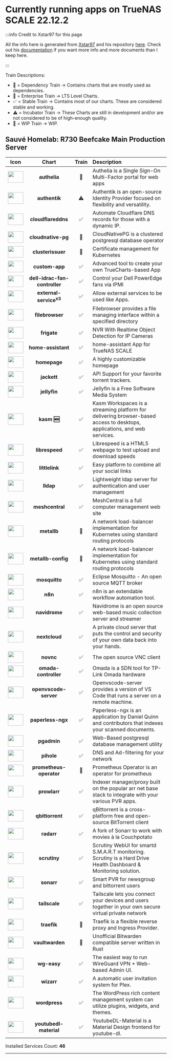 # Currently running apps on TrueNAS SCALE 22.12.2

:::info Credit to Xstar97 for this page

All the info here is generated from [Xstar97](https://xstar97thenoob.com) and his repository [here](https://github.com/Xstar97TheNoob/apps/tree/main). Check out his [documentation](https://docs.xstar97thenoob.com/docs/platforms/scale/apps-and-services/my-apps-and-services) if you want more info and more documents than I keep here.

:::

Train Descriptions:

- 🔨 = Dependency Train -> Contains charts that are mostly used as dependencies.
- 👔 = Enterprise Train -> LTS Level Charts.
- ✅ = Stable Train -> Contains most of our charts. These are considered stable and working.
- ⚠️ = Incubator Train -> These Charts are still in development and/or are not considered to be of high-enough quality.
- 👷 = WIP Train -> WIP.

## **Sauvé Homelab**: R730 Beefcake Main Production Server

|Icon|Chart|Train|Description|
| :-------------: |:-------------: | :-------------:	| :-------------	|
| <img src="https://truecharts.org/img/hotlink-ok/chart-icons/authelia.png" width="48" height="36" /> | **authelia** | 👔 | Authelia is a Single Sign-On Multi-Factor portal for web apps |
| <img src="https://truecharts.org/img/hotlink-ok/chart-icons/authentik.png" width="48" height="36" /> | **authentik** | ⚠️ | Authentik is an open-source Identity Provider focused on flexibility and versatility. |
| <img src="https://truecharts.org/img/hotlink-ok/chart-icons/cloudflareddns.png" width="48" height="36" /> | **cloudflareddns** | ✅ | Automate Cloudflare DNS records for those with a dynamic IP. |
| <img src="https://truecharts.org/img/hotlink-ok/chart-icons/cloudnative-pg.png" width="48" height="36" /> | **cloudnative-pg** | 👷 | CloudNativePG is a clustered postgresql database operator |
| <img src="https://truecharts.org/img/hotlink-ok/chart-icons/clusterissuer.png" width="48" height="36" /> | **clusterissuer** | 👔 | Certificate management for Kubernetes |
| <img src="https://truecharts.org/img/hotlink-ok/chart-icons/custom-app.png" width="48" height="36" /> | **custom-app** | ✅ | Advanced tool to create your own TrueCharts-based App |
| <img src="https://truecharts.org/img/hotlink-ok/chart-icons/dell-idrac-fan-controller.png" width="48" height="36" /> | **dell-idrac-fan-controller** | ✅ | Control your Dell PowerEdge fans via IPMI |
| <img src="https://truecharts.org/img/hotlink-ok/chart-icons/external-service.png" width="48" height="36" /> | **external-service<sup>x3</sup>** | ✅ | Allow external services to be used like Apps. |
| <img src="https://truecharts.org/img/hotlink-ok/chart-icons/filebrowser.png" width="48" height="36" /> | **filebrowser** | ✅ | Filebrowser provides a file managing interface within a specified directory |
| <img src="https://truecharts.org/img/hotlink-ok/chart-icons/frigate.png" width="48" height="36" /> | **frigate** | ✅ | NVR With Realtime Object Detection for IP Cameras |
| <img src="https://truecharts.org/img/hotlink-ok/chart-icons/home-assistant.png" width="48" height="36" /> | **home-assistant** | ✅ | home-assistant App for TrueNAS SCALE |
| <img src="https://truecharts.org/img/hotlink-ok/chart-icons/homepage.png" width="48" height="36" /> | **homepage** | ✅ | A highly customizable homepage |
| <img src="https://truecharts.org/img/hotlink-ok/chart-icons/jackett.png" width="48" height="36" /> | **jackett** | ✅ | API Support for your favorite torrent trackers. |
| <img src="https://truecharts.org/img/hotlink-ok/chart-icons/jellyfin.png" width="48" height="36" /> | **jellyfin** | ✅ | Jellyfin is a Free Software Media System |
| <img src="https://truecharts.org/img/hotlink-ok/chart-icons/kasm.png" width="48" height="36" /> | **kasm 🆕** | ✅ | Kasm Workspaces is a streaming platform for delivering browser-based access to desktops, applications, and web services. |
| <img src="https://truecharts.org/img/hotlink-ok/chart-icons/librespeed.png" width="48" height="36" /> | **librespeed** | ✅ | Librespeed is a HTML5 webpage to test upload and download speeds |
| <img src="https://truecharts.org/img/hotlink-ok/chart-icons/littlelink.png" width="48" height="36" /> | **littlelink** | ✅ | Easy platform to combine all your social links |
| <img src="https://truecharts.org/img/hotlink-ok/chart-icons/lldap.png" width="48" height="36" /> | **lldap** | ✅ | Lightweight ldap server for authentication and user management |
| <img src="https://truecharts.org/img/hotlink-ok/chart-icons/meshcentral.png" width="48" height="36" /> | **meshcentral** | ✅ | MeshCentral is a full computer management web site |
| <img src="https://truecharts.org/img/hotlink-ok/chart-icons/metallb.png" width="48" height="36" /> | **metallb** | 👷 | A network load-balancer implementation for Kubernetes using standard routing protocols |
| <img src="https://truecharts.org/img/hotlink-ok/chart-icons/metallb-config.png" width="48" height="36" /> | **metallb-config** | 👔 | A network load-balancer implementation for Kubernetes using standard routing protocols |
| <img src="https://truecharts.org/img/hotlink-ok/chart-icons/mosquitto.png" width="48" height="36" /> | **mosquitto** | ✅ | Eclipse Mosquitto - An open source MQTT broker |
| <img src="https://truecharts.org/img/hotlink-ok/chart-icons/n8n.png" width="48" height="36" /> | **n8n** | ✅ | n8n is an extendable workflow automation tool. |
| <img src="https://truecharts.org/img/hotlink-ok/chart-icons/navidrome.png" width="48" height="36" /> | **navidrome** | ✅ | Navidrome is an open source web-based music collection server and streamer |
| <img src="https://truecharts.org/img/hotlink-ok/chart-icons/nextcloud.png" width="48" height="36" /> | **nextcloud** | ✅ | A private cloud server that puts the control and security of your own data back into your hands. |
| <img src="https://truecharts.org/img/hotlink-ok/chart-icons/novnc.png" width="48" height="36" /> | **novnc** | ✅ | The open source VNC client |
| <img src="https://truecharts.org/img/hotlink-ok/chart-icons/omada-controller.png" width="48" height="36" /> | **omada-controller** | ✅ | Omada is a SDN tool for TP-Link Omada hardware |
| <img src="https://truecharts.org/img/hotlink-ok/chart-icons/openvscode-server.png" width="48" height="36" /> | **openvscode-server** | ✅ | Openvscode-server provides a version of VS Code that runs a server on a remote machine. |
| <img src="https://truecharts.org/img/hotlink-ok/chart-icons/paperless-ngx.png" width="48" height="36" /> | **paperless-ngx** | ✅ | Paperless-ngx is an application by Daniel Quinn and contributors that indexes your scanned documents. |
| <img src="https://truecharts.org/img/hotlink-ok/chart-icons/pgadmin.png" width="48" height="36" /> | **pgadmin** | ✅ | Web-Based postgresql database management utility |
| <img src="https://truecharts.org/img/hotlink-ok/chart-icons/pihole.png" width="48" height="36" /> | **pihole** | ✅ | DNS and Ad-filtering for your network |
| <img src="https://truecharts.org/img/hotlink-ok/chart-icons/prometheus-operator.png" width="48" height="36" /> | **prometheus-operator** | 👷 | Prometheus Operator is an operator for prometheus |
| <img src="https://truecharts.org/img/hotlink-ok/chart-icons/prowlarr.png" width="48" height="36" /> | **prowlarr** | ✅ | Indexer manager/proxy built on the popular arr net base stack to integrate with your various PVR apps. |
| <img src="https://truecharts.org/img/hotlink-ok/chart-icons/qbittorrent.png" width="48" height="36" /> | **qbittorrent** | ✅ | qBittorrent is a cross-platform free and open-source BitTorrent client |
| <img src="https://truecharts.org/img/hotlink-ok/chart-icons/radarr.png" width="48" height="36" /> | **radarr** | ✅ | A fork of Sonarr to work with movies à la Couchpotato |
| <img src="https://truecharts.org/img/hotlink-ok/chart-icons/scrutiny.png" width="48" height="36" /> | **scrutiny** | ✅ | Scrutiny WebUI for smartd S.M.A.R.T monitoring. Scrutiny is a Hard Drive Health Dashboard & Monitoring solution. |
| <img src="https://truecharts.org/img/hotlink-ok/chart-icons/sonarr.png" width="48" height="36" /> | **sonarr** | ✅ | Smart PVR for newsgroup and bittorrent users |
| <img src="https://truecharts.org/img/hotlink-ok/chart-icons/tailscale.png" width="48" height="36" /> | **tailscale** | ✅ | Tailscale lets you connect your devices and users together in your own secure virtual private network |
| <img src="https://truecharts.org/img/hotlink-ok/chart-icons/traefik.png" width="48" height="36" /> | **traefik** | 👔 | Traefik is a flexible reverse proxy and Ingress Provider. |
| <img src="https://truecharts.org/img/hotlink-ok/chart-icons/vaultwarden.png" width="48" height="36" /> | **vaultwarden** | 👔 | Unofficial Bitwarden compatible server written in Rust |
| <img src="https://truecharts.org/img/hotlink-ok/chart-icons/wg-easy.png" width="48" height="36" /> | **wg-easy** | ✅ | The easiest way to run WireGuard VPN + Web-based Admin UI. |
| <img src="https://truecharts.org/img/hotlink-ok/chart-icons/wizarr.png" width="48" height="36" /> | **wizarr** | ✅ | A automatic user invitation system for Plex. |
| <img src="https://truecharts.org/img/hotlink-ok/chart-icons/wordpress.png" width="48" height="36" /> | **wordpress** | ✅ | The WordPress rich content management system can utilize plugins, widgets, and themes. |
| <img src="https://truecharts.org/img/hotlink-ok/chart-icons/youtubedl-material.png" width="48" height="36" /> | **youtubedl-material** | ✅ | YoutubeDL-Material is a Material Design frontend for youtube-dl. |

 Installed Services Count: **46**
___
